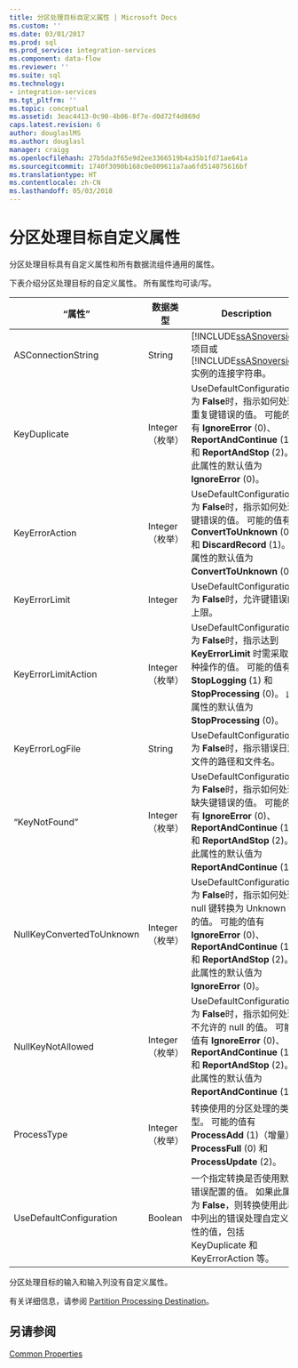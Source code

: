 ```yaml
---
title: 分区处理目标自定义属性 | Microsoft Docs
ms.custom: ''
ms.date: 03/01/2017
ms.prod: sql
ms.prod_service: integration-services
ms.component: data-flow
ms.reviewer: ''
ms.suite: sql
ms.technology:
- integration-services
ms.tgt_pltfrm: ''
ms.topic: conceptual
ms.assetid: 3eac4413-0c90-4b06-8f7e-d0d72f4d869d
caps.latest.revision: 6
author: douglaslMS
ms.author: douglasl
manager: craigg
ms.openlocfilehash: 27b5da3f65e9d2ee3366519b4a35b1fd71ae641a
ms.sourcegitcommit: 1740f3090b168c0e809611a7aa6fd514075616bf
ms.translationtype: HT
ms.contentlocale: zh-CN
ms.lasthandoff: 05/03/2018
---
```

# <a name="partition-processing-destination-custom-properties"></a>分区处理目标自定义属性
  分区处理目标具有自定义属性和所有数据流组件通用的属性。  
  
 下表介绍分区处理目标的自定义属性。 所有属性均可读/写。  
  
|“属性”|数据类型|Description|  
|--------------|---------------|-----------------|  
|ASConnectionString|String|[!INCLUDE[ssASnoversion](../../includes/ssasnoversion-md.md)] 项目或 [!INCLUDE[ssASnoversion](../../includes/ssasnoversion-md.md)]实例的连接字符串。|  
|KeyDuplicate|Integer（枚举）|UseDefaultConfiguration 为 **False**时，指示如何处理重复键错误的值。 可能的值有 **IgnoreError** (0)、 **ReportAndContinue** (1) 和 **ReportAndStop** (2)。 此属性的默认值为 **IgnoreError** (0)。|  
|KeyErrorAction|Integer（枚举）|UseDefaultConfiguration 为 **False**时，指示如何处理键错误的值。 可能的值有 **ConvertToUnknown** (0) 和 **DiscardRecord** (1)。 此属性的默认值为 **ConvertToUnknown** (0)。|  
|KeyErrorLimit|Integer|UseDefaultConfiguration 为 **False**时，允许键错误的上限。|  
|KeyErrorLimitAction|Integer（枚举）|UseDefaultConfiguration 为 **False**时，指示达到 **KeyErrorLimit** 时需采取何种操作的值。 可能的值有 **StopLogging** (1) 和 **StopProcessing** (0)。 此属性的默认值为 **StopProcessing** (0)。|  
|KeyErrorLogFile|String|UseDefaultConfiguration 为 **False**时，指示错误日志文件的路径和文件名。|  
|“KeyNotFound”|Integer（枚举）|UseDefaultConfiguration 为 **False**时，指示如何处理缺失键错误的值。 可能的值有 **IgnoreError** (0)、 **ReportAndContinue** (1) 和 **ReportAndStop** (2)。 此属性的默认值为 **ReportAndContinue** (1)。|  
|NullKeyConvertedToUnknown|Integer（枚举）|UseDefaultConfiguration 为 **False**时，指示如何处理 null 键转换为 Unknown 值的值。 可能的值有 **IgnoreError** (0)、 **ReportAndContinue** (1) 和 **ReportAndStop** (2)。 此属性的默认值为 **IgnoreError** (0)。|  
|NullKeyNotAllowed|Integer（枚举）|UseDefaultConfiguration 为 **False**时，指示如何处理不允许的 null 的值。 可能的值有 **IgnoreError** (0)、 **ReportAndContinue** (1) 和 **ReportAndStop** (2)。 此属性的默认值为 **ReportAndContinue** (1)。|  
|ProcessType|Integer（枚举）|转换使用的分区处理的类型。 可能的值有 **ProcessAdd** (1)（增量）、 **ProcessFull** (0) 和 **ProcessUpdate** (2)。|  
|UseDefaultConfiguration|Boolean|一个指定转换是否使用默认错误配置的值。 如果此属性为 **False**，则转换使用此表中列出的错误处理自定义属性的值，包括 KeyDuplicate 和 KeyErrorAction 等。|  
  
 分区处理目标的输入和输入列没有自定义属性。  
  
 有关详细信息，请参阅 [Partition Processing Destination](../../integration-services/data-flow/partition-processing-destination.md)。  
  
## <a name="see-also"></a>另请参阅  
 [Common Properties](http://msdn.microsoft.com/library/51973502-5cc6-4125-9fce-e60fa1b7b796)  
  
  
